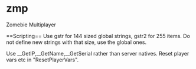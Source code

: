 zmp
===

Zomebie Multiplayer


==Scripting==
Use gstr for 144 sized global strings, gstr2 for 255 items. Do not define new strings with that size, use the global ones.

Use __GetIP,__GetName,__GetSerial rather than server natives.
Reset player vars etc in "ResetPlayerVars".

